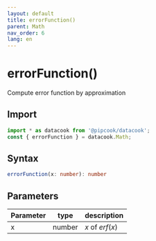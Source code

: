 ```yaml
---
layout: default
title: errorFunction()
parent: Math
nav_order: 6
lang: en
---
```

# errorFunction()

Compute error function by approximation

## Import

```typescript
import * as datacook from '@pipcook/datacook';
const { errorFunction } = datacook.Math;
```

## Syntax

```typescript
errorFunction(x: number): number 
```

## Parameters

| Parameter |        type        | description                                                         |
| :-------- | :-----------------: | :------------------------------------------------------------------ |
| x    | number | $x$ of $erf(x)$ |
